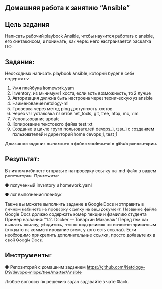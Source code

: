 ## Домашняя работа к занятию “Ansible”

## **Цель задания**

Написать рабочий playbook Ansible, чтобы научится работать с ansible, его синтаксисом, и понимать, как через него настраивается раскатка ПО.

## **Задание**:

Необходимо написать playbook Ansible, который будет в себе содержать:
1. Имя плейбука homework.yaml
2. inventory, из минимум 1 хоста, если есть возможность, то 2 лучше
3. Авторизация должна быть настроена через техническую уз ansible
4. Наименование netology-ml
5. Проверка через метод ping доступность хостов
6. Через var установка пакетов net_tools, git, tree, htop, mc, vim
7. Использование update
8. Копирование текстового файла test.txt
9. Создание в цикле групп пользователей devops_1, test_1 с созданием пользователей и директорий home devops_1, test_1

Домашнее задание выполните в файле readme.md в github репозитории.

## **Результат**:  

В личном кабинете отправьте на проверку ссылку на .md-файл в вашем репозитории. Приложите:

●	полученный inventory и homework.yaml

●	лог выполнения плейбук

Также вы можете выполнить задание в Google Docs и отправить в личном кабинете на проверку ссылку на ваш документ. Название файла Google Docs должно содержать номер лекции и фамилию студента. Пример названия: "1.2. Docker — Товаркин Мананаж" Перед тем как выслать ссылку, убедитесь, что ее содержимое не является приватным (открыто на комментирование всем, у кого есть ссылка). Если необходимо прикрепить дополнительные ссылки, просто добавьте их в свой Google Docs.

## **Инструменты**:

●	Репозиторий с домашним заданием https://github.com/Netology-DS/devops-mlops/tree/master/Ansible 


Любые вопросы по решению задач задавайте в чате Slack.
